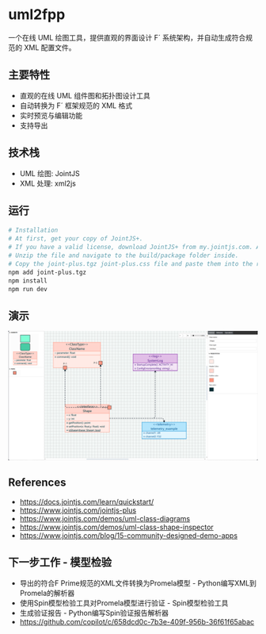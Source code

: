 # uml2fpp

一个在线 UML 绘图工具，提供直观的界面设计 F´ 系统架构，并自动生成符合规范的 XML 配置文件。

## 主要特性

- 直观的在线 UML 组件图和拓扑图设计工具
- 自动转换为 F´ 框架规范的 XML 格式
- 实时预览与编辑功能
- 支持导出

## 技术栈

- UML 绘图: JointJS
- XML 处理: xml2js

## 运行

```bash
# Installation
# At first, get your copy of JointJS+.
# If you have a valid license, download JointJS+ from my.jointjs.com. Alternatively, get a free 30-day trial from my.jointjs.com.
# Unzip the file and navigate to the build/package folder inside.
# Copy the joint-plus.tgz joint-plus.css file and paste them into the root of package.
npm add joint-plus.tgz
npm install
npm run dev
```

## 演示

![alt text](assert/image.png)

## References

- https://docs.jointjs.com/learn/quickstart/
- https://www.jointjs.com/jointjs-plus
- https://www.jointjs.com/demos/uml-class-diagrams
- https://www.jointjs.com/demos/uml-class-shape-inspector
- https://www.jointjs.com/blog/15-community-designed-demo-apps

## 下一步工作 - 模型检验

- 导出的符合F Prime规范的XML文件转换为Promela模型 - Python编写XML到Promela的解析器
- 使用Spin模型检验工具对Promela模型进行验证 - Spin模型检验工具
- 生成验证报告 - Python编写Spin验证报告解析器
- https://github.com/copilot/c/658dcd0c-7b3e-409f-956b-36f61f65abac